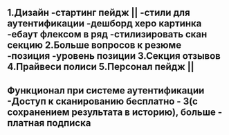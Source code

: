 1.Дизайн
-стартинг пейдж ||
-стили для аутентификации
-дешборд херо картинка
-ебаут флексом в ряд
-стилизировать скан секцию
2.Больше вопросов к резюме
-позиция
-уровень позиции
3.Секция отзывов
4.Прайвеси полиси
5.Персонал пейдж || 
---------------------
Функционал при системе аутентификации
-Доступ к сканированию бесплатно - 3(с сохранением результата в историю), больше - платная подписка
-